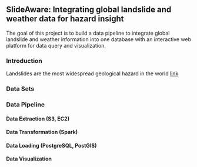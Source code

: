 ## SlideAware: Integrating global landslide and weather data for hazard insight
The goal of this project is to build a data pipeline to integrate global landslide and weather information into one database with an interactive web platform for data query and visualization.

### Introduction
Landslides are the most widespread geological hazard in the world [link](https://www.who.int/health-topics/landslides#tab=tab_1) 

### Data Sets


### Data Pipeline


#### Data Extraction (S3, EC2)

#### Data Transformation (Spark)

#### Data Loading (PostgreSQL, PostGIS)

#### Data Visualization





